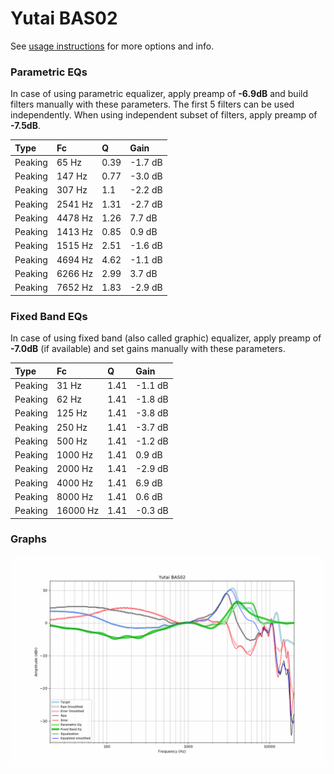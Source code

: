 # Yutai BAS02
See [usage instructions](https://github.com/jaakkopasanen/AutoEq#usage) for more options and info.

### Parametric EQs
In case of using parametric equalizer, apply preamp of **-6.9dB** and build filters manually
with these parameters. The first 5 filters can be used independently.
When using independent subset of filters, apply preamp of **-7.5dB**.

| Type    | Fc      |    Q | Gain    |
|:--------|:--------|:-----|:--------|
| Peaking | 65 Hz   | 0.39 | -1.7 dB |
| Peaking | 147 Hz  | 0.77 | -3.0 dB |
| Peaking | 307 Hz  | 1.1  | -2.2 dB |
| Peaking | 2541 Hz | 1.31 | -2.7 dB |
| Peaking | 4478 Hz | 1.26 | 7.7 dB  |
| Peaking | 1413 Hz | 0.85 | 0.9 dB  |
| Peaking | 1515 Hz | 2.51 | -1.6 dB |
| Peaking | 4694 Hz | 4.62 | -1.1 dB |
| Peaking | 6266 Hz | 2.99 | 3.7 dB  |
| Peaking | 7652 Hz | 1.83 | -2.9 dB |

### Fixed Band EQs
In case of using fixed band (also called graphic) equalizer, apply preamp of **-7.0dB**
(if available) and set gains manually with these parameters.

| Type    | Fc       |    Q | Gain    |
|:--------|:---------|:-----|:--------|
| Peaking | 31 Hz    | 1.41 | -1.1 dB |
| Peaking | 62 Hz    | 1.41 | -1.8 dB |
| Peaking | 125 Hz   | 1.41 | -3.8 dB |
| Peaking | 250 Hz   | 1.41 | -3.7 dB |
| Peaking | 500 Hz   | 1.41 | -1.2 dB |
| Peaking | 1000 Hz  | 1.41 | 0.9 dB  |
| Peaking | 2000 Hz  | 1.41 | -2.9 dB |
| Peaking | 4000 Hz  | 1.41 | 6.9 dB  |
| Peaking | 8000 Hz  | 1.41 | 0.6 dB  |
| Peaking | 16000 Hz | 1.41 | -0.3 dB |

### Graphs
![](./Yutai%20BAS02.png)